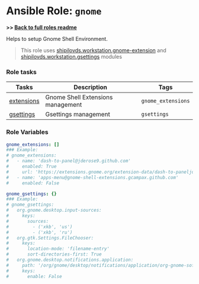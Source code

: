# Ansible Role: `gnome`

**>> [Back to full roles readme](https://github.com/shipilovds/workstation/tree/latest/docs/roles.md)**

Helps to setup Gnome Shell Environment.

> This role uses [shipilovds.workstation.gnome-extension](https://github.com/shipilovds/workstation/tree/latest/plugins/modules/gnome_extension.py) and [shipilovds.workstation.gsettings](https://github.com/shipilovds/workstation/tree/latest/plugins/modules/gsettings.py) modules

### Role tasks

| Tasks | Description | Tags |
|-------|-------------|------|
| [extensions](https://github.com/shipilovds/workstation/tree/latest/roles/gnome/tasks/extensions.yml) | Gnome Shell Extensions management | `gnome_extensions` |
| [gsettings](https://github.com/shipilovds/workstation/tree/latest/roles/gnome/tasks/gsettings.yml) | Gsettings management | `gsettings` |

### Role Variables

```yaml
gnome_extensions: []
### Example:
# gnome_extensions:
#   - name: 'dash-to-panel@jderose9.github.com'
#     enabled: True
#     url: 'https://extensions.gnome.org/extension-data/dash-to-paneljderose9.github.com.v40.shell-extension.zip'
#   - name: 'apps-menu@gnome-shell-extensions.gcampax.github.com'
#     enabled: False

gnome_gsettings: {}
### Example:
# gnome_gsettings:
#   org.gnome.desktop.input-sources:
#     keys:
#       sources:
#         - ('xkb', 'us')
#         - ('xkb', 'ru')
#   org.gtk.Settings.FileChooser:
#     keys:
#       location-mode: 'filename-entry'
#       sort-directories-first: True
#   org.gnome.desktop.notifications.application:
#     path: '/org/gnome/desktop/notifications/application/org-gnome-software/'
#     keys:
#       enable: False
```
